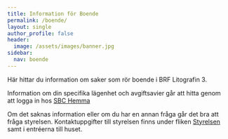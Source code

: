 ```yaml
---
title: Information för Boende
permalink: /boende/
layout: single
author_profile: false
header:
  image: /assets/images/banner.jpg
sidebar:
  nav: boende
---
```


Här hittar du information om saker som rör boende i BRF Litografin 3.

Information om din specifika lägenhet och avgiftsavier går att hitta genom att logga in hos <a href="https://hemma.sbc.se/" >SBC Hemma</a>

Om det saknas information eller om du har en annan fråga går det bra att fråga styrelsen. Kontaktuppgifter till styrelsen finns under fliken <a href ="/styrelsen/">Styrelsen</a> samt i entréerna till huset.